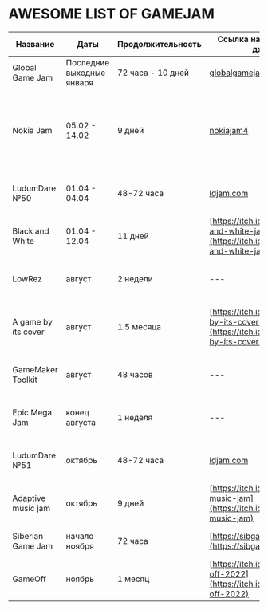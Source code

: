 # AWESOME LIST OF GAMEJAM

| Название | Даты | Продолжительность | Ссылка на ближайщий джем | Ссылка напредудыщий джем | Особенность джема |
| --- | --- | --- | --- | --- | --- |
| Global Game Jam | Последние выходные января | 72 часа - 10 дней | [globalgamejam.com](https://globalgamejam.org/2022) | [globalgamejam.com](https://globalgamejam.org/2021) | Оффлайн площадки по всему миру |
| Nokia Jam | 05.02 - 14.02 | 9 дней | [nokiajam4](https://itch.io/jam/nokiajam4) | [nokiajam3](https://itch.io/jam/nokiajam3) | Создать игру с ограничениями телефона Nokia 3310: монохромный экран 84 x 48 пикселя и моно звук |
| LudumDare №50 | 01.04 - 04.04 | 48-72 часа | [ldjam.com](https://ldjam.com) | --- | Классический геймджем с режимом COMPO |
| Black and White | 01.04 - 12.04 | 11 дней | [https://itch.io/jam/black-and-white-jam-8](https://itch.io/jam/black-and-white-jam-8) | --- | Создать игру используя только два цвета |
| LowRez | август | 2 недели | --- | [https://itch.io/jam/lowrezjam-2021](https://itch.io/jam/lowrezjam-2021) | Создать игру 64х64 пикселя |
| A game by its cover | август | 1.5 месяца | [https://itch.io/jam/a-game-by-its-cover-2021](https://itch.io/jam/a-game-by-its-cover-2021) | --- | Создать игру по мотивам имеющейся обложки картриджа |
| GameMaker Toolkit | август | 48 часов | --- | [https://itch.io/jam/gmtk-2021](https://itch.io/jam/gmtk-2021) | Крупный джем |
| Epic Mega Jam | конец августа | 1 неделя | --- | [https://itch.io/jam/2021-epic-megajam](https://itch.io/jam/2021-epic-megajam) | Создать игру на Unreal Engine |
| LudumDare №51 | октябрь | 48-72 часа | [ldjam.com](https://ldjam.com) | --- | Классический геймджем с режимом COMPO |
| Adaptive music jam | октябрь | 9 дней | [https://itch.io/jam/adaptive-music-jam](https://itch.io/jam/adaptive-music-jam) | --- | Создать игру с адаптивной музыкой |
| Siberian Game Jam | начало ноября | 72 часа | [https://sibgamejam.com/](https://sibgamejam.com/) | --- | Крупный джем с открытыми исходниками |
| GameOff | ноябрь | 1 месяц | [https://itch.io/jam/game-off-2022](https://itch.io/jam/game-off-2022) | --- | Крупный джем с открытыми исходниками |